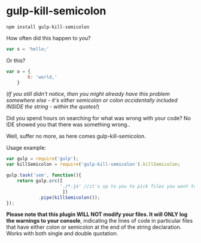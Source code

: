 # gulp-kill-semicolon

```npm install gulp-kill-semicolon```

How often did this happen to you?
```javascript
var s = 'hello;'
```
Or this?
```javascript
var o = {
		h: 'world,'
	}
```
(*If you still didn't notice, then you might already have this problem somewhere else - it's either semicolon or colon accidentally included INSIDE the string - within the quotes!*)

Did you spend hours on searching for what was wrong with your code? No IDE showed you that there was something wrong..

Well, suffer no more, as here comes gulp-kill-semicolon.

Usage example:
```javascript
var gulp = require('gulp');
var killSemicolon = require('gulp-kill-semicolon').killSemicolon;

gulp.task('sem', function(){
	return gulp.src([
					'./*.js' //it's up to you to pick files you want to analyze
					 ])
			.pipe(killSemicolon());
});
```

**Please note that this plugin WILL NOT modify your files. It will ONLY log the warnings to your console**, indicating the lines of code in particular files that have either colon or semicolon at the end of the string declaration. Works with both single and double quotation.